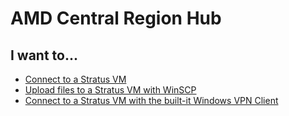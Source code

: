 # AMD Central Region Hub

## I want to...
- [Connect to a Stratus VM](stratus.html)
- [Upload files to a Stratus VM with WinSCP](stratus_upload.html)
- [Connect to a Stratus VM with the built-it Windows VPN Client](win10_connection.html)
